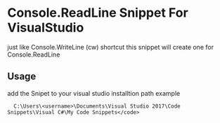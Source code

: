 # Console.ReadLine Snippet For VisualStudio

just like Console.WriteLine (cw) shortcut this snippet will create one for  Console.ReadLine


## Usage

add the Snipet to your visual studio installtion path 
example 

```
  C:\Users\<username>\Documents\Visual Studio 2017\Code Snippets\Visual C#\My Code Snippets</code>
```
